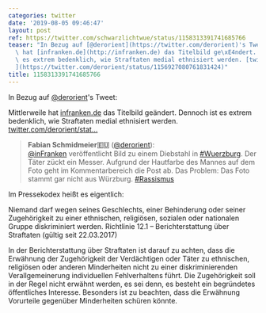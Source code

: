 ```yaml
---
categories: twitter
date: '2019-08-05 09:46:47'
layout: post
ref: https://twitter.com/schwarzlichtwue/status/1158313391741685766
teaser: "In Bezug auf [@derorient](https://twitter.com/derorient)'s Tweet:\n\nMittlerweile\
  \ hat [infranken.de](http://infranken.de) das Titelbild ge\xE4ndert. Dennoch ist\
  \ es extrem bedenklich, wie Straftaten medial ethnisiert werden. [twitter.com/derorient/stat\u2026\
  ](https://twitter.com/derorient/status/1156927080761831424)"
title: 1158313391741685766
---
```

In Bezug auf [@derorient](https://twitter.com/derorient)'s Tweet:

Mittlerweile hat [infranken.de](http://infranken.de) das Titelbild geändert. Dennoch ist es extrem bedenklich, wie Straftaten medial ethnisiert werden. [twitter.com/derorient/stat…](https://twitter.com/derorient/status/1156927080761831424)
> <b>Fabian Schmidmeier🇪🇺</b> ([@derorient](https://twitter.com/derorient)):  
>[@inFranken](https://twitter.com/inFranken) veröffentlicht Bild zu einem Diebstahl in [#Wuerzburg](/t/wuerzburg). Der Täter zückt ein Messer. Aufgrund der Hautfarbe des Mannes auf dem Foto geht im Kommentarbereich die Post ab. Das Problem: Das Foto stammt gar nicht aus Würzburg. [#Rassismus](/t/rassismus)   


Im Pressekodex heißt es eigentlich:

Niemand darf wegen seines Geschlechts, einer Behinderung oder seiner Zugehörigkeit zu einer ethnischen, religiösen, sozialen oder nationalen Gruppe diskriminiert werden.
Richtlinie 12.1 – Berichterstattung über Straftaten (gültig seit 22.03.2017)

In der Berichterstattung über Straftaten ist darauf zu achten, dass die Erwähnung der Zugehörigkeit der Verdächtigen oder Täter zu ethnischen, religiösen oder anderen Minderheiten nicht zu einer  diskriminierenden Verallgemeinerung individuellen Fehlverhaltens führt. Die Zugehörigkeit soll in der Regel nicht erwähnt werden, es sei denn, es besteht ein begründetes öffentliches Interesse.
Besonders ist zu beachten, dass die Erwähnung Vorurteile gegenüber Minderheiten schüren könnte.